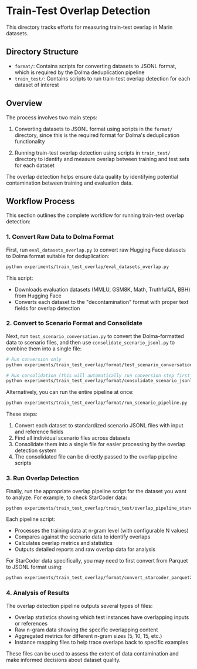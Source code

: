 # Train-Test Overlap Detection

This directory tracks efforts for measuring train-test overlap in Marin datasets.

## Directory Structure

- `format/`: Contains scripts for converting datasets to JSONL format, which is required by the Dolma deduplication pipeline
- `train_test/`: Contains scripts to run train-test overlap detection for each dataset of interest

## Overview

The process involves two main steps:

1. Converting datasets to JSONL format using scripts in the `format/` directory, since this is the required format for Dolma's deduplication functionality

2. Running train-test overlap detection using scripts in `train_test/` directory to identify and measure overlap between training and test sets for each dataset

The overlap detection helps ensure data quality by identifying potential contamination between training and evaluation data.

## Workflow Process

This section outlines the complete workflow for running train-test overlap detection:

### 1. Convert Raw Data to Dolma Format

First, run `eval_datasets_overlap.py` to convert raw Hugging Face datasets to Dolma format suitable for deduplication:

```bash
python experiments/train_test_overlap/eval_datasets_overlap.py
```

This script:
- Downloads evaluation datasets (MMLU, GSM8K, Math, TruthfulQA, BBH) from Hugging Face
- Converts each dataset to the "decontamination" format with proper text fields for overlap detection

### 2. Convert to Scenario Format and Consolidate

Next, run `test_scenario_conversation.py` to convert the Dolma-formatted data to scenario files, and then use `consolidate_scenario_jsonl.py` to combine them into a single file:

```bash
# Run conversion only
python experiments/train_test_overlap/format/test_scenario_conversation.py

# Run consolidation (this will automatically run conversion step first if needed)
python experiments/train_test_overlap/format/consolidate_scenario_jsonl.py
```

Alternatively, you can run the entire pipeline at once:

```bash
python experiments/train_test_overlap/format/run_scenario_pipeline.py
```

These steps:
1. Convert each dataset to standardized scenario JSONL files with input and reference fields
2. Find all individual scenario files across datasets
3. Consolidate them into a single file for easier processing by the overlap detection system
4. The consolidated file can be directly passed to the overlap pipeline scripts

### 3. Run Overlap Detection

Finally, run the appropriate overlap pipeline script for the dataset you want to analyze. For example, to check StarCoder data:

```bash
python experiments/train_test_overlap/train_test/overlap_pipeline_starcoder.py
```

Each pipeline script:
- Processes the training data at n-gram level (with configurable N values)
- Compares against the scenario data to identify overlaps
- Calculates overlap metrics and statistics
- Outputs detailed reports and raw overlap data for analysis

For StarCoder data specifically, you may need to first convert from Parquet to JSONL format using:

```bash
python experiments/train_test_overlap/format/convert_starcoder_parquet2jsonl.py
```

### 4. Analysis of Results

The overlap detection pipeline outputs several types of files:
- Overlap statistics showing which test instances have overlapping inputs or references
- Raw n-gram data showing the specific overlapping content
- Aggregated metrics for different n-gram sizes (5, 10, 15, etc.)
- Instance mapping files to help trace overlaps back to specific examples

These files can be used to assess the extent of data contamination and make informed decisions about dataset quality.
